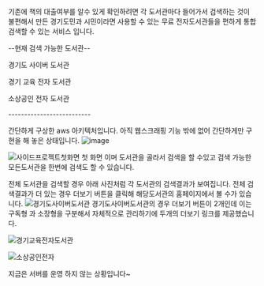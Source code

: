 기존에 책의 대출여부를 알수 있게 확인하려면 각 도서관마다 들어가서 검색하는 것이 불편해서 만든
경기도민과 시민이라면 사용할 수 있는 무료 전자도서관들을 편하게 통합 검색할 수 있는 서비스 입니다. 


--현재 검색 가능한 도서관--
<p>경기도 사이버 도서관</p>
<p>경기 교육 전자 도서관</p>
<p>소상공인 전자 도서관</p>
--------------------------





간단하게 구상한 aws 아키텍처입니다.
아직 웹스크래핑 기능 밖에 없어 간단하게만 구현을 해 놓은 상태입니다.
![image](https://github.com/user-attachments/assets/abd5516d-ffe1-4e49-8772-c92ad9996dd8)



![사이드프로젝트첫화면](https://github.com/user-attachments/assets/105ee0bd-d8fe-4ba4-9d54-90e88291b4f4)
첫 화면 이며 도서관을 골라서 검색을 할 수있고 검색 가능한 모든도서관을 한번에 검색도 할 수 있습니다.


전체 도서관을 검색할 경우 아래 사진처럼 각 도서관의 검색결과가 보여집니다.
전체 검색결과가 더 있는 경우 더보기 버튼을 클릭해 해당도서관의 홈페이지에서 볼 수가 있습니다.
![경기도사이버도서관](https://github.com/user-attachments/assets/72c145ee-287d-40d0-9206-8f2ba2523e1d)
경기도사이버도서관의 경우 더보기 버튼이 2개인데 이는 구독형 과 소장형을 구분해서 자체적으로 관리하기에 두개의 더보기 링크를 제공했습니다.

![경기교육전자도서관](https://github.com/user-attachments/assets/ee7cc1ae-4d23-4244-832e-6c420f491e09)

![소상공인전자](https://github.com/user-attachments/assets/4108597f-d480-4ccc-b629-46ad97d06113)


지금은 서버를 운영 하지 않는 상황입니다~
